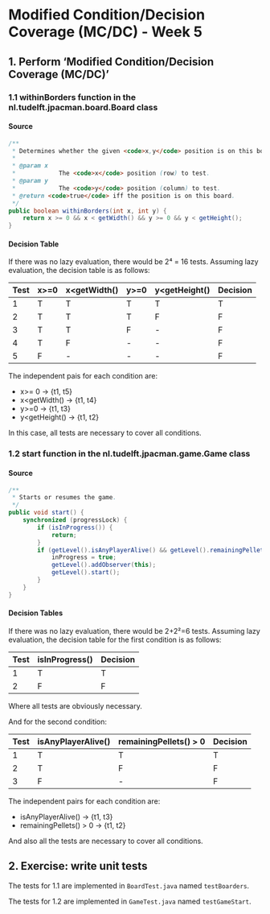 # Modified Condition/Decision Coverage (MC/DC) - Week 5

## 1. Perform ‘Modified Condition/Decision Coverage (MC/DC)’

### 1.1 withinBorders function in the nl.tudelft.jpacman.board.Board class

#### Source

```java
/**
 * Determines whether the given <code>x,y</code> position is on this board.
 *
 * @param x
 *            The <code>x</code> position (row) to test.
 * @param y
 *            The <code>y</code> position (column) to test.
 * @return <code>true</code> iff the position is on this board.
 */
public boolean withinBorders(int x, int y) {
    return x >= 0 && x < getWidth() && y >= 0 && y < getHeight();
}
```

#### Decision Table

If there was no lazy evaluation, there would be 2⁴ = 16 tests.
Assuming lazy evaluation, the decision table is as follows:

| Test | x>=0 | x<getWidth() | y>=0 | y<getHeight() | Decision |
| ---- | ---- | ------------ | ---- | ------------- | -------- |
| 1    | T    | T            | T    | T             | T        |
| 2    | T    | T            | T    | F             | F        |
| 3    | T    | T            | F    | -             | F        |
| 4    | T    | F            | -    | -             | F        |
| 5    | F    | -            | -    | -             | F        |

The independent pais for each condition are: 
- x>= 0 -> {t1, t5}
- x<getWidth() -> {t1, t4}
- y>=0 -> {t1, t3}
- y<getHeight() -> {t1, t2}

In this case, all tests are necessary to cover all conditions.

### 1.2 start function in the nl.tudelft.jpacman.game.Game class

#### Source

```java
/**
 * Starts or resumes the game.
 */
public void start() {
    synchronized (progressLock) {
        if (isInProgress()) {
            return;
        }
        if (getLevel().isAnyPlayerAlive() && getLevel().remainingPellets() > 0) {
            inProgress = true;
            getLevel().addObserver(this);
            getLevel().start();
        }
    }
}
```

#### Decision Tables

If there was no lazy evaluation, there would be 2+2²=6 tests.
Assuming lazy evaluation, the decision table for the first condition is as follows:

| Test | isInProgress() | Decision |
| ---- | -------------- | -------- |
| 1    | T              | T        |
| 2    | F              | F        |

Where all tests are obviously necessary.

And for the second condition:

| Test | isAnyPlayerAlive() | remainingPellets() > 0 | Decision |
| ---- | ------------------ | ---------------------- | -------- |
| 1    | T                  | T                      | T        |
| 2    | T                  | F                      | F        |
| 3    | F                  | -                      | F        |

The independent pairs for each condition are:
- isAnyPlayerAlive() -> {t1, t3}
- remainingPellets() > 0 -> {t1, t2}

And also all the tests are necessary to cover all conditions.

## 2. Exercise: write unit tests

The tests for 1.1 are implemented in `BoardTest.java` named `testBoarders`.

The tests for 1.2 are implemented in `GameTest.java` named `testGameStart`.